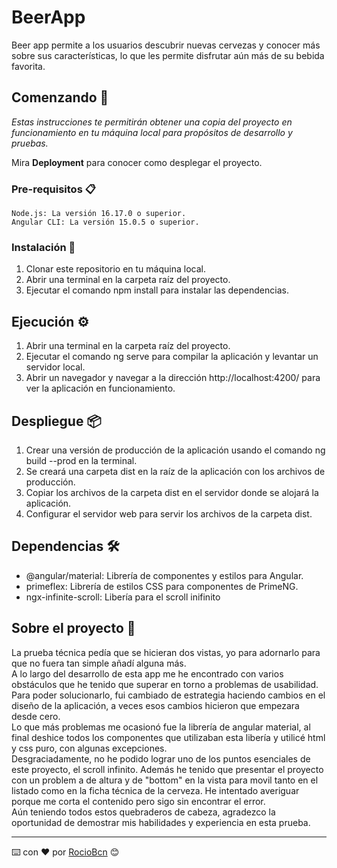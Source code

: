 # BeerApp

Beer app permite a los usuarios descubrir nuevas cervezas y conocer más sobre sus características, lo que les permite disfrutar aún más de su bebida favorita.

## Comenzando 🚀

_Estas instrucciones te permitirán obtener una copia del proyecto en funcionamiento en tu máquina local para propósitos de desarrollo y pruebas._

Mira **Deployment** para conocer como desplegar el proyecto.


### Pre-requisitos 📋

```
Node.js: La versión 16.17.0 o superior.
Angular CLI: La versión 15.0.5 o superior.
```

### Instalación 🔧


1. Clonar este repositorio en tu máquina local.
2. Abrir una terminal en la carpeta raíz del proyecto.
3. Ejecutar el comando npm install para instalar las dependencias.


## Ejecución ⚙️

1. Abrir una terminal en la carpeta raíz del proyecto.
2. Ejecutar el comando ng serve para compilar la aplicación y levantar un servidor local.
3. Abrir un navegador y navegar a la dirección http://localhost:4200/ para ver la aplicación en funcionamiento.

## Despliegue 📦

1. Crear una versión de producción de la aplicación usando el comando ng build --prod en la terminal.
2. Se creará una carpeta dist en la raíz de la aplicación con los archivos de producción.
3. Copiar los archivos de la carpeta dist en el servidor donde se alojará la aplicación.
4. Configurar el servidor web para servir los archivos de la carpeta dist. 

## Dependencias 🛠️

* @angular/material: Librería de componentes y estilos para Angular.
* primeflex: Librería de estilos CSS para componentes de PrimeNG.
* ngx-infinite-scroll: Libería para el scroll inifinito

## Sobre el proyecto 📖

La prueba técnica pedía que se hicieran dos vistas, yo para adornarlo para que no fuera tan simple añadí alguna más. <br>
 A lo largo del desarrollo de esta app me he encontrado con varios obstáculos que he tenido que superar en torno a problemas de usabilidad. Para poder solucionarlo, fui cambiado de estrategia haciendo cambios en el diseño de la aplicación, a veces esos cambios hicieron que empezara desde cero.<br>
Lo que más problemas me ocasionó fue la librería de angular material, al final deshice todos los componentes que utilizaban esta libería y utilicé html y css puro, con algunas excepciones.<br>
Desgraciadamente, no he podido lograr uno de los puntos esenciales de este proyecto, el scroll infinito. Además he tenido que presentar el proyecto con un problem a de altura y de "bottom" en la vista para movil tanto en el listado como en la ficha técnica de la cerveza. He intentado averiguar porque me corta el contenido pero sigo sin encontrar el error. <br>
Aún teniendo todos estos quebraderos de cabeza, agradezco la oportunidad de demostrar mis habilidades y experiencia en esta prueba. 
 

 


---
⌨️ con ❤️ por [RocioBcn](https://github.com/rociobcn) 😊
